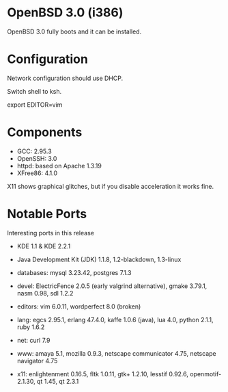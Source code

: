# OpenBSD 3.0 (i386)

OpenBSD 3.0 fully boots and it can be installed.

# Configuration

Network configuration should use DHCP.

Switch shell to ksh.

export EDITOR=vim

# Components

* GCC: 2.95.3
* OpenSSH: 3.0
* httpd: based on Apache 1.3.19
* XFree86: 4.1.0

X11 shows graphical glitches, but if you disable acceleration it works fine.

# Notable Ports

Interesting ports in this release

* KDE 1.1 & KDE 2.2.1
* Java Development Kit (JDK) 1.1.8, 1.2-blackdown, 1.3-linux

* databases: mysql 3.23.42, postgres 7.1.3
* devel: ElectricFence 2.0.5 (early valgrind alternative), gmake 3.79.1, nasm 0.98, sdl 1.2.2
* editors: vim 6.0.11, wordperfect 8.0 (broken)
* lang: egcs 2.95.1, erlang 47.4.0, kaffe 1.0.6 (java), lua 4.0, python 2.1.1, ruby 1.6.2
* net: curl 7.9
* www: amaya 5.1, mozilla 0.9.3, netscape communicator 4.75, netscape navigator 4.75
* x11: enlightenment 0.16.5, fltk 1.0.11, gtk+ 1.2.10, lesstif 0.92.6, openmotif-2.1.30, qt 1.45, qt 2.3.1
